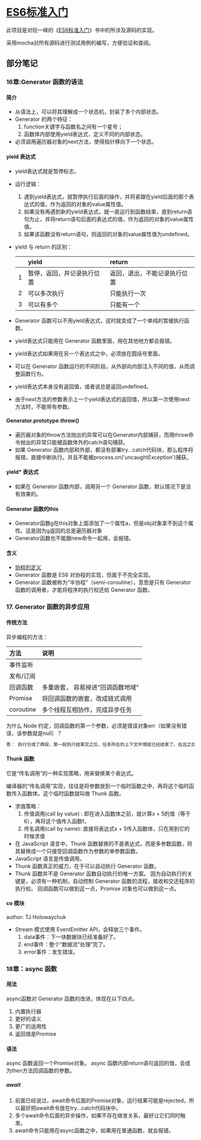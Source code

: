 # [ES6标准入门](http://es6.ruanyifeng.com/#docs/intro)

此项目是对阮一峰的《[ES6标准入门](http://es6.ruanyifeng.com/#docs/intro)》书中的所涉及源码的实现。

采用mocha对所有源码进行测试用例的编写，方便验证和查阅。

## 部分笔记

### 16章:Generator 函数的语法

#### 简介

- 从语法上，可以将其理解成一个状态机，封装了多个内部状态。
- Generator 的两个特征：
    1. function关键字与函数名之间有一个星号；
    2. 函数体内部使用yield表达式，定义不同的内部状态。
- 必须调用遍历器对象的next方法，使得指针移向下一个状态。

#### yield 表达式

- yield表达式就是暂停标志。
- 运行逻辑：
    1. 遇到yield表达式，就暂停执行后面的操作，并将紧跟在yield后面的那个表达式的值，作为返回的对象的value属性值。
    2. 如果没有再遇到新的yield表达式，就一直运行到函数结束，直到return语句为止，并将return语句后面的表达式的值，作为返回的对象的value属性值。
    3. 如果该函数没有return语句，则返回的对象的value属性值为undefined。
- yield 与 return 的区别：

    |    |yield                     |return                      |
    |:---|:-------------------------|:---------------------------|
    |1   |暂停，返回，并记录执行位置|返回，退出，不能记录执行位置|
    |2   |可以多次执行              |只能执行一次                |
    |3   |可以有多个                |只能有一个                  |

- Generator 函数可以不用yield表达式，这时就变成了一个单纯的暂缓执行函数。
- yield表达式只能用在 Generator 函数里面，用在其他地方都会报错。
- yield表达式如果用在另一个表达式之中，必须放在圆括号里面。
- 可以在 Generator 函数运行的不同阶段，从外部向内部注入不同的值，从而调整函数行为。
- yield表达式本身没有返回值，或者说总是返回undefined。
- 由于next方法的参数表示上一个yield表达式的返回值，所以第一次使用next方法时，不能带有参数。

#### Generator.prototype.throw()

- 遍历器对象的throw方法抛出的异常可以在Generator内部捕获，而用throw命令抛出的异常只能被函数体外的catch语句捕获。
- 如果 Generator 函数内部和外部，都没有部署try...catch代码块，那么程序将报错，直接中断执行。并且不能被process.on('uncaughtException')捕获。

#### yield* 表达式

- 如果在 Generator 函数内部，调用另一个 Generator 函数，默认情况下是没有效果的。

#### Generator 函数的this

- Generator函数g在this对象上面添加了一个属性a，但是obj对象拿不到这个属性。这是因为g返回的总是遍历器对象
- Generator函数也不能跟new命令一起用，会报错。

#### 含义

- [协程的定义](http://es6.ruanyifeng.com/#docs/generator#Generator与协程)
- Generator 函数是 ES6 对协程的实现，但属于不完全实现。
- Generator 函数被称为“半协程”（semi-coroutine），意思是只有 Generator 函数的调用者，才能将程序的执行权还给 Generator 函数。

### 17. Generator 函数的异步应用

#### 传统方法

异步编程的方法：

|方法       |说明                               |
|:----------|:----------------------------------|
|事件监听   |                                   |
|发布/订阅  |                                   |
|回调函数   |多重嵌套， 容易掉进"回调函数地域"  |
|Promise    |将回调函数的嵌套，改成链式调用     |
|coroutine  |多个线程互相协作，完成异步任务     |



为什么 Node 约定，回调函数的第一个参数，必须是错误对象err（如果没有错误，该参数就是null）？

```bash
答： 执行分成了两段，第一段执行结束完之后，任务所在的上下文环境就已经结束了。在这之后抛出的错误，原来的上下文已经无法捕捉，只能当做参数，传入第二段。
```

#### Thunk 函数

它是“传名调用”的一种实现策略，用来替换某个表达式。

编译器的“传名调用”实现，往往是将参数放到一个临时函数之中，再将这个临时函数传入函数体。这个临时函数就叫做 Thunk 函数。

- 求值策略：
    1. 传值调用(call by value) : 即在进入函数体之前，就计算x + 5的值（等于6），再将这个值传入函数f。
    2. 传名调用(call by name): 直接将表达式x + 5传入函数体，只在用到它的时候求值
- 在 JavaScript 语言中，Thunk 函数替换的不是表达式，而是多参数函数，将其替换成一个只接受回调函数作为参数的单参数函数。
- JavaScript 语言是传值调用。
- Thunk 函数真正的威力，在于可以自动执行 Generator 函数。
- Thunk 函数并不是 Generator 函数自动执行的唯一方案。
  因为自动执行的关键是，必须有一种机制，自动控制 Generator 函数的流程，接收和交还程序的执行权。
  回调函数可以做到这一点，Promise 对象也可以做到这一点。

#### co 模块

author: TJ Holowaychuk

- Stream 模式使用 EventEmitter API，会释放三个事件。
    1. data事件：下一块数据块已经准备好了。
    2. end事件：整个“数据流”处理“完了。
    3. error事件：发生错误。

### 18章：async 函数

#### 用法

async函数对 Generator 函数的改进，体现在以下四点。

1. 内置执行器
2. 更好的语义
3. 更广的适用性
4. 返回值是Promise

#### 语法

async 函数返回一个Promise对象。
async 函数内部return语句返回的值，会成为then方法回调函数的参数。

##### await

1. 前面已经说过，await命令后面的Promise对象，运行结果可能是rejected，所以最好把await命令放在try...catch代码块中。
2. 多个await命令后面的异步操作，如果不存在继发关系，最好让它们同时触发。
3. await命令只能用在async函数之中，如果用在普通函数，就会报错。




